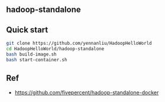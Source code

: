 ## hadoop-standalone

## Quick start

```bash
git clone https://github.com/yennanliu/HadoopHelloWorld
cd HadoopHelloWorld/hadoop-standalone
bash build-image.sh
bash start-container.sh
```

## Ref
- https://github.com/fivepercent/hadoop-standalone-docker